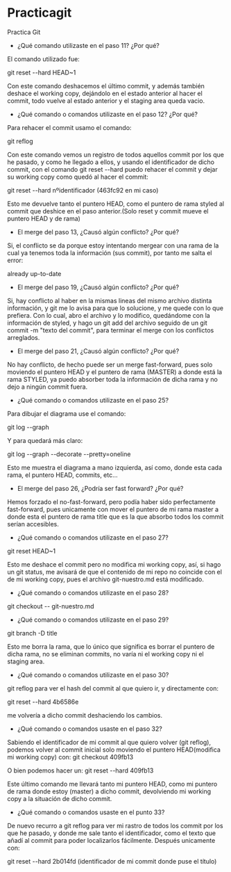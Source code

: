 # Practicagit
Practica Git

- ¿Qué comando utilizaste en el paso 11? ¿Por qué?

El comando utilizado fue:

git reset --hard HEAD~1

Con este comando deshacemos el último commit, y además también deshace el working copy, dejándolo en el estado anterior al hacer el commit, todo vuelve al estado anterior y el staging area queda vacio. 

- ¿Qué comando o comandos utilizaste en el paso 12? ¿Por qué?

Para rehacer el commit usamo el comando:

git reflog

Con este comando vemos un registro de todos aquellos commit por los que he pasado, y como he llegado a ellos, y usando el identificador de dicho commit, con el comando git reset --hard puedo rehacer el commit y dejar su working copy como quedó al hacer el commit:

git reset --hard nºidentificador (463fc92 en mi caso)

Esto me devuelve tanto el puntero HEAD, como el puntero de rama styled al commit que deshice en el paso anterior.(Solo reset y commit mueve el puntero HEAD y de rama)

- El merge del paso 13, ¿Causó algún conflicto? ¿Por qué?

Si, el conflicto se da porque estoy intentando mergear con una rama de la cual ya tenemos toda la información (sus commit), por tanto me salta el error:

already up-to-date

- El merge del paso 19, ¿Causó algún conflicto? ¿Por qué?

Si, hay conflicto al haber en la mismas lineas del mismo archivo distinta información, y git me lo avisa para que lo solucione, y me quede con lo que prefiera. Con lo cual, abro el archivo y lo modifico, quedándome con la información de styled, y hago un git add del archivo seguido de un git commit -m "texto del commit", para terminar el merge con los conflictos arreglados.

- El merge del paso 21, ¿Causó algún conflicto? ¿Por qué?

No hay conflicto, de hecho puede ser un merge fast-forward, pues solo moviendo el puntero HEAD y el puntero de rama (MASTER) a donde está la rama STYLED, ya puedo absorber toda la información de dicha rama y no dejo a ningún commit fuera.

- ¿Qué comando o comandos utilizaste en el paso 25?

Para dibujar el diagrama use el comando:

git log --graph 

Y para quedará más claro:

git log --graph --decorate --pretty=oneline

Esto me muestra el diagrama a mano izquierda, así como, donde esta cada rama, el puntero HEAD, commits, etc...

- El merge del paso 26, ¿Podría ser fast forward? ¿Por qué?

Hemos forzado el no-fast-forward, pero podía haber sido perfectamente fast-forward, pues unicamente con mover el puntero de mi rama master a donde esta el puntero de rama title que es la que absorbo todos los commit serían accesibles.

- ¿Qué comando o comandos utilizaste en el paso 27?

git reset HEAD~1

Esto me deshace el commit pero no modifica mi working copy, así, si hago un git status, me avisará de que el contenido de mi repo no coincide con el de mi working copy, pues el archivo git-nuestro.md está modificado.

- ¿Qué comando o comandos utilizaste en el paso 28?

git checkout -- git-nuestro.md

- ¿Qué comando o comandos utilizaste en el paso 29?

git branch -D title

Esto me borra la rama, que lo único que significa es borrar el puntero de dicha rama, no se eliminan commits, no varía ni el working copy ni el staging area.

- ¿Qué comando o comandos utilizaste en el paso 30?

git reflog para ver el hash del commit al que quiero ir, y directamente con:

git reset --hard 4b6586e

me volvería a dicho commit deshaciendo los cambios.

- ¿Qué comando o comandos usaste en el paso 32?

Sabiendo el identificador de mi commit al que quiero volver (git reflog), podemos volver al commit inicial solo moviendo el puntero HEAD(modifica mi working copy) con: git checkout 409fb13

O bien podemos hacer un: git reset --hard 409fb13

Este último comando me llevará tanto mi puntero HEAD, como mi puntero de rama donde estoy (master) a dicho commit, devolviendo mi working copy a la situación de dicho commit.

- ¿Qué comando o comandos usaste en el punto 33?

De nuevo recurro a git reflog para ver mi rastro de todos los commit por los que he pasado, y donde me sale tanto el identificador, como el texto que añadí al commit para poder localizarlos fácilmente. Después unicamente con:

git reset --hard 2b014fd (identificador de mi commit donde puse el título)
